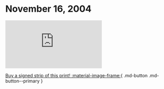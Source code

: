 # November 16, 2004

![](https://www.achewood.com/comic.php?date=11162004)

[Buy a signed strip of this print! :material-image-frame:](https://achewood-holiday-pop-up.myshopify.com/products/strip#11162004){ .md-button .md-button--primary }
